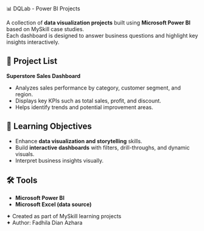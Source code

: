 📊 DQLab - Power BI Projects

A collection of **data visualization projects** built using **Microsoft Power BI** based on MySkill case studies.  
Each dashboard is designed to answer business questions and highlight key insights interactively.

## 📁 Project List

**Superstore Sales Dashboard**
   - Analyzes sales performance by category, customer segment, and region.
   - Displays key KPIs such as total sales, profit, and discount.
   - Helps identify trends and potential improvement areas.

## 🎯 Learning Objectives
- Enhance **data visualization and storytelling** skills.
- Build **interactive dashboards** with filters, drill-throughs, and dynamic visuals.
- Interpret business insights visually.

## 🛠️ Tools
- **Microsoft Power BI**
- **Microsoft Excel (data source)**

✦ Created as part of MySkill learning projects  
✦ Author: Fadhila Dian Azhara

